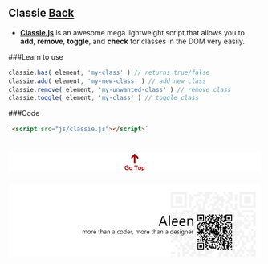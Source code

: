 ## Classie [Back](./../Framework.md)

- [**Classie.js**](./classie.js) is an awesome mega lightweight script that allows you to **add**, **remove**, **toggle**, and **check** for classes in the DOM very easily.

###Learn to use
```js
classie.has( element, 'my-class' ) // returns true/false
classie.add( element, 'my-new-class' ) // add new class
classie.remove( element, 'my-unwanted-class' ) // remove class
classie.toggle( element, 'my-class' ) // toggle class
```

###Code
```html
`<script src="js/classie.js"></script>`
```

<a href="#" style="left:200px;"><img src="./../../../../pic/gotop.png"></a>
=====
<a href="http://aleen42.github.io/" target="_blank" ><img src="./../../../../pic/tail.gif"></a>